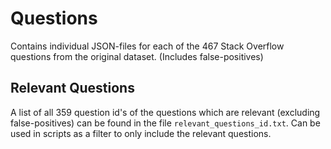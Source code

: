 # Questions
Contains individual JSON-files for each of the 467 Stack Overflow questions from the original dataset.
(Includes false-positives)

## Relevant Questions
A list of all 359 question id's of the questions which are relevant (excluding false-positives) can be found in the file
`relevant_questions_id.txt`. Can be used in scripts as a filter to only include the relevant questions.